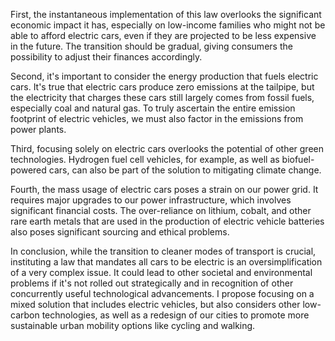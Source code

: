 First, the instantaneous implementation of this law overlooks the significant economic impact it has, especially on low-income families who might not be able to afford electric cars, even if they are projected to be less expensive in the future. The transition should be gradual, giving consumers the possibility to adjust their finances accordingly.

Second, it's important to consider the energy production that fuels electric cars. It's true that electric cars produce zero emissions at the tailpipe, but the electricity that charges these cars still largely comes from fossil fuels, especially coal and natural gas. To truly ascertain the entire emission footprint of electric vehicles, we must also factor in the emissions from power plants. 

Third, focusing solely on electric cars overlooks the potential of other green technologies. Hydrogen fuel cell vehicles, for example, as well as biofuel-powered cars, can also be part of the solution to mitigating climate change. 

Fourth, the mass usage of electric cars poses a strain on our power grid. It requires major upgrades to our power infrastructure, which involves significant financial costs. The over-reliance on lithium, cobalt, and other rare earth metals that are used in the production of electric vehicle batteries also poses significant sourcing and ethical problems. 

In conclusion, while the transition to cleaner modes of transport is crucial, instituting a law that mandates all cars to be electric is an oversimplification of a very complex issue. It could lead to other societal and environmental problems if it's not rolled out strategically and in recognition of other concurrently useful technological advancements. I propose focusing on a mixed solution that includes electric vehicles, but also considers other low-carbon technologies, as well as a redesign of our cities to promote more sustainable urban mobility options like cycling and walking.